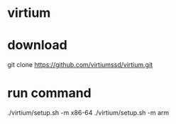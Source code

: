 # virtium
# download
git clone https://github.com/virtiumssd/virtium.git
# run command
./virtium/setup.sh -m x86-64
./virtium/setup.sh -m arm
